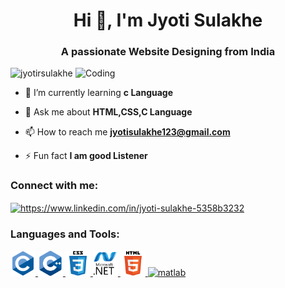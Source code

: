 


<h1 align="center">Hi 👋, I'm Jyoti Sulakhe</h1>
<h3 align="center">A passionate Website Designing from India</h3>
<img align="right" alt="Coding" width="400" src="https://tse4.mm.bing.net/th?id=OIP.-QJs_Eqb8YdFgkEu65KDDgHaE7&pid=Api&P=0">

<p align="left"> <img src="https://komarev.com/ghpvc/?username=jyotirsulakhe&label=Profile%20views&color=0e75b6&style=flat" alt="jyotirsulakhe" /> </p>

- 🌱 I’m currently learning **c Language**

- 💬 Ask me about **HTML,CSS,C Language**

- 📫 How to reach me **jyotisulakhe123@gmail.com**

- ⚡ Fun fact **I am good Listener**

<h3 align="left">Connect with me:</h3>
<p align="left">
<a href="https://linkedin.com/in/https://www.linkedin.com/in/jyoti-sulakhe-5358b3232" target="blank"><img align="center" src="https://raw.githubusercontent.com/rahuldkjain/github-profile-readme-generator/master/src/images/icons/Social/linked-in-alt.svg" alt="https://www.linkedin.com/in/jyoti-sulakhe-5358b3232" height="30" width="40" /></a>
</p>

<h3 align="left">Languages and Tools:</h3>
<p align="left"> <a href="https://www.cprogramming.com/" target="_blank" rel="noreferrer"> <img src="https://raw.githubusercontent.com/devicons/devicon/master/icons/c/c-original.svg" alt="c" width="40" height="40"/> </a> <a href="https://www.w3schools.com/cpp/" target="_blank" rel="noreferrer"> <img src="https://raw.githubusercontent.com/devicons/devicon/master/icons/cplusplus/cplusplus-original.svg" alt="cplusplus" width="40" height="40"/> </a> <a href="https://www.w3schools.com/css/" target="_blank" rel="noreferrer"> <img src="https://raw.githubusercontent.com/devicons/devicon/master/icons/css3/css3-original-wordmark.svg" alt="css3" width="40" height="40"/> </a> <a href="https://dotnet.microsoft.com/" target="_blank" rel="noreferrer"> <img src="https://raw.githubusercontent.com/devicons/devicon/master/icons/dot-net/dot-net-original-wordmark.svg" alt="dotnet" width="40" height="40"/> </a> <a href="https://www.w3.org/html/" target="_blank" rel="noreferrer"> <img src="https://raw.githubusercontent.com/devicons/devicon/master/icons/html5/html5-original-wordmark.svg" alt="html5" width="40" height="40"/> </a> <a href="https://www.mathworks.com/" target="_blank" rel="noreferrer"> <img src="https://upload.wikimedia.org/wikipedia/commons/2/21/Matlab_Logo.png" alt="matlab" width="40" height="40"/> </a> </p>

